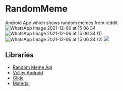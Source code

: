 # RandomMeme
Android App which shows random memes from reddit
![WhatsApp Image 2021-12-06 at 15 06 34](https://user-images.githubusercontent.com/37170062/144824612-6f58727b-52d4-461d-92c6-b5ec74970f82.jpeg)
![WhatsApp Image 2021-12-06 at 15 06 34 (1)](https://user-images.githubusercontent.com/37170062/144824639-e41dc07e-8ba3-4e18-92a0-6f57b19cb5cf.jpeg)
![WhatsApp Image 2021-12-06 at 15 06 34 (2)](https://user-images.githubusercontent.com/37170062/144824658-ef75ffa8-7ae6-40a0-9abc-5f69181b13dc.jpeg)
<img src="C:\Users\9ine\Downloads\WhatsApp Image 2021-12-06 at 15.06.34 (2).jpeg"/>

## Libraries
- [Random Meme Api](https://meme-api.herokuapp.com/gimme)
- [Volley Android](https://developer.android.com/training/volley)
- [Glide](https://github.com/bumptech/glide)
- [Material](https://material.io/develop/android)
